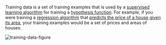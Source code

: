 Training data is a set of training examples that is used by a [supervised](supervised-learning) [learning algorithm](machine-learning) for training a [hypothesis function](hypothesis-function). For example, if you were training a [regression algorithm](regression-algorithm) that [predicts the price of a house given its area](regression-example), your training examples would be a set of prices and areas of houses.

![training-data-figure](png/training-data-figure)
